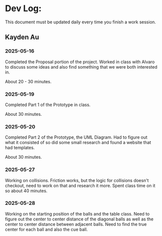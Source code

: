 # Dev Log:

This document must be updated daily every time you finish a work session.

## Kayden Au

### 2025-05-16
Completed the Proposal portion of the project. Worked in class with Alvaro to discuss some ideas and also find something that we were both interested in. 

About 20 - 30 minutes.

### 2025-05-19
Completed Part 1 of the Prototype in class. 

About 30 minutes.

### 2025-05-20
Completed Part 2 of the Prototype, the UML Diagram. Had to figure out what it consisted of so did some small research and found a website that had templates. 

About 30 minutes.

### 2025-05-27
Working on collisions. Friction works, but the logic for collisions doesn't checkout, need to work on that and research it more. Spent class time on it so about 40 minutes.

### 2025-05-28
Working on the starting position of the balls and the table class. Need to figure out the center to center distance of the diagonal balls as well as the center to center distance between adjacent balls. Need to find the true center for each ball and also the cue ball.